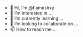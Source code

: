 - 👋 Hi, I’m @flameshxy
- 👀 I’m interested in ...
- 🌱 I’m currently learning ...
- 💞️ I’m looking to collaborate on ...
- 📫 How to reach me ...

<!---
flameshxy/flameshxy is a ✨ special ✨ repository because its `README.md` (this file) appears on your GitHub profile.
You can click the Preview link to take a look at your changes.
--->
